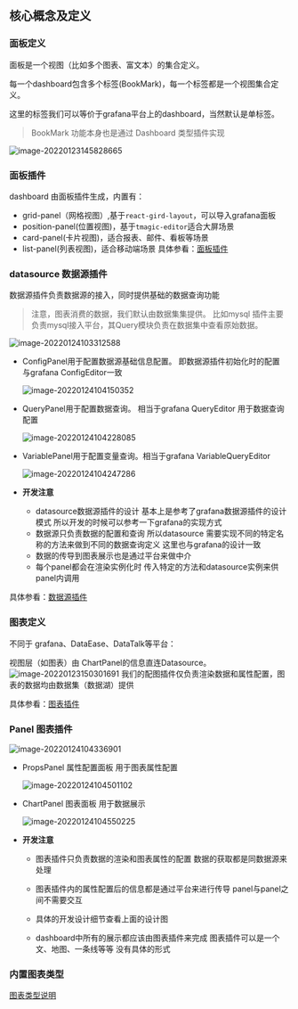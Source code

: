 ## 核心概念及定义

### 面板定义
面板是一个视图（比如多个图表、富文本）的集合定义。

每一个dashboard包含多个标签(BookMark)，每一个标签都是一个视图集合定义。

这里的标签我们可以等价于grafana平台上的dashboard，当然默认是单标签。
>BookMark 功能本身也是通过 Dashboard 类型插件实现

![image-20220123145828665](./images/image-20220123145828665.png)
### 面板插件
dashboard 由面板插件生成，内置有：
+ grid-panel（网格视图）,基于`react-gird-layout`，可以导入grafana面板
+ position-panel(位置视图)，基于`tmagic-editor`适合大屏场景
+ card-panel(卡片视图)，适合报表、邮件、看板等场景
+ list-panel(列表视图)，适合移动端场景
具体参看：[面板插件](/plugin/dashboard.md)


### datasource 数据源插件

数据源插件负责数据源的接入，同时提供基础的数据查询功能
> 注意，图表消费的数据，我们默认由数据集集提供。 比如mysql 插件主要负责mysql接入平台，其Query模块负责在数据集中查看原始数据。

![image-20220124103312588](./images/image-20220124103312588.png)


* ConfigPanel用于配置数据源基础信息配置。 即数据源插件初始化时的配置 与grafana ConfigEditor一致

  ![image-20220124104150352](./images/image-20220124104150352.png)

* QueryPanel用于配置数据查询。 相当于grafana QueryEditor 用于数据查询配置

  ![image-20220124104228085](./images/image-20220124104228085.png)

* VariablePanel用于配置变量查询。相当于grafana VariableQueryEditor 

  ![image-20220124104247286](./images/image-20220124104247286.png)

* **开发注意**
  * datasource数据源插件的设计 基本上是参考了grafana数据源插件的设计模式 所以开发的时候可以参考一下grafana的实现方式
  * 数据源只负责数据的配置和查询 所以datasource 需要实现不同的特定名称的方法来做到不同的数据查询定义 这里也与grafana的设计一致
  * 数据的传导到图表展示也是通过平台来做中介
  * 每个panel都会在渲染实例化时 传入特定的方法和datasource实例来供panel内调用

具体参看：[数据源插件](/plugin/datasource.md)
### 图表定义
不同于 grafana、DataEase、DataTalk等平台：

视图层（如图表）由 ChartPanel的信息直连Datasource。
![image-20220123150301691](./images/image-20220123150301691.png)
我们的配图插件仅负责渲染数据和属性配置，图表的数据均由数据集（数据湖）提供

具体参看：[图表插件](../plugin/panel.md)

### Panel 图表插件

![image-20220124104336901](./images/image-20220124104336901.png)


* PropsPanel 属性配置面板  用于图表属性配置

  ![image-20220124104501102](./images/image-20220124104501102.png)

* ChartPanel 图表面板 用于数据展示

  ![image-20220124104550225](./images/image-20220124104550225.png)



* **开发注意**

  * 图表插件只负责数据的渲染和图表属性的配置 数据的获取都是同数据源来处理

  * 图表插件内的属性配置后的信息都是通过平台来进行传导 panel与panel之间不需要交互
  * 具体的开发设计细节查看上面的设计图
  * dashboard中所有的展示都应该由图表插件来完成  图表插件可以是一个文、地图、一条线等等 没有具体的形式

### 内置图表类型
[图表类型说明](../plugin/panelTypes.md)
